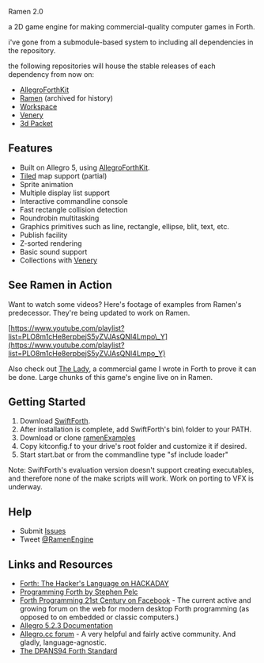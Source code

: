 Ramen 2.0

a 2D game engine for making commercial-quality computer games in Forth.

i've gone from a submodule-based system to including all dependencies in the repository.

the following repositories will house the stable releases of each dependency from now on:

- [AllegroForthKit](https://github.com/RogerLevy/afkit) 
- [Ramen](https://github.com/RogerLevy/ramen) (archived for history)
- [Workspace](https://github.com/RogerLevy/ws)
- [Venery](https://github.com/RogerLevy/venery)
- [3d Packet](https://github.com/RogerLevy/3dpack)

## Features

* Built on Allegro 5, using [AllegroForthKit](https://github.com/RogerLevy/AllegroForthKit).
* [Tiled](https://www.mapeditor.org/) map support \(partial\)
* Sprite animation
* Multiple display list support
* Interactive commandline console
* Fast rectangle collision detection
* Roundrobin multitasking
* Graphics primitives such as line, rectangle, ellipse, blit, text, etc.
* Publish facility
* Z-sorted rendering
* Basic sound support
* Collections with [Venery](https://github.com/RogerLevy/venery)

## See Ramen in Action

Want to watch some videos? Here's footage of examples from Ramen's predecessor. They're being updated to work on Ramen.

[https://www.youtube.com/playlist?list=PLO8m1cHe8erpbejS5yZVJAsQNI4Lmpo\_Y](https://www.youtube.com/playlist?list=PLO8m1cHe8erpbejS5yZVJAsQNI4Lmpo_Y)

Also check out [The Lady](https://store.steampowered.com/app/341060/The_Lady/%20), a commercial game I wrote in Forth to prove it can be done. Large chunks of this game's engine live on in Ramen.

## Getting Started

1. Download [SwiftForth](https://www.forth.com/swiftforth/). 
1. After installation is complete, add SwiftForth's bin\ folder to your PATH.
1. Download or clone [ramenExamples](https://github.com/RogerLevy/ramenExamples)
1. Copy kitconfig.f to your drive's root folder and customize it if desired.
1. Start start.bat or from the commandline type "sf include loader"

Note: SwiftForth's evaluation version doesn't support creating executables, and therefore none of the make scripts will work.  Work on porting to VFX is underway.

## Help

* Submit [Issues](https://github.com/RogerLevy/ramen/issues)
* Tweet [@RamenEngine](https://twitter.com/RamenEngine) 

## Links and Resources

* [Forth: The Hacker's Language on HACKADAY](https://hackaday.com/2017/01/27/forth-the-hackers-language/)
* [Programming Forth by Stephen Pelc](http://www.mpeforth.com/arena/ProgramForth.pdf)
* [Forth Programming 21st Century on Facebook](https://www.facebook.com/groups/PROGRAMMINGFORTH/) - The current active and growing forum on the web for modern desktop Forth programming \(as opposed to on embedded or classic computers.\) 
* [Allegro 5.2.3 Documentation](http://liballeg.org/a5docs/5.2.3/)
* [Allegro.cc forum](https://www.allegro.cc/forums) - A very helpful and fairly active community.  And gladly, language-agnostic.
* [The DPANS94 Forth Standard](http://dl.forth.com/sitedocs/dpans94.pdf)
